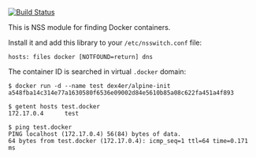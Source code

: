 [![Build Status](https://travis-ci.org/dex4er/nss-docker.png?branch=master)](https://travis-ci.org/dex4er/nss-docker)

This is NSS module for finding Docker containers.

Install it and add this library to your `/etc/nsswitch.conf` file:

```
hosts: files docker [NOTFOUND=return] dns
```

The container ID is searched in virtual `.docker` domain:

```
$ docker run -d --name test dex4er/alpine-init
a548fba14c314e77a1630580f6536e09002d84e5610b85a08c622fa451a4f893

$ getent hosts test.docker
172.17.0.4      test

$ ping test.docker
PING localhost (172.17.0.4) 56(84) bytes of data.
64 bytes from test.docker (172.17.0.4): icmp_seq=1 ttl=64 time=0.171 ms
```

